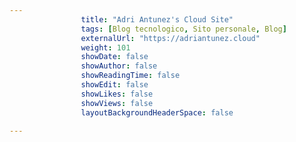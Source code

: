 ---
                title: "Adri Antunez's Cloud Site"
                tags: [Blog tecnologico, Sito personale, Blog]
                externalUrl: "https://adriantunez.cloud"
                weight: 101
                showDate: false
                showAuthor: false
                showReadingTime: false
                showEdit: false
                showLikes: false
                showViews: false
                layoutBackgroundHeaderSpace: false
                ---

